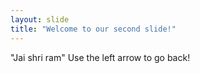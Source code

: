 ```yaml
---
layout: slide
title: "Welcome to our second slide!"
---
```

"Jai shri ram"
Use the left arrow to go back!
